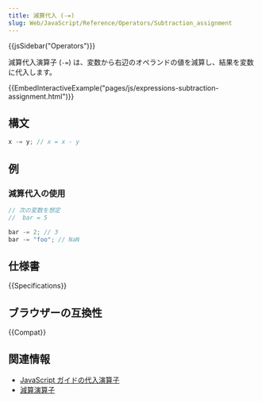 ```yaml
---
title: 減算代入 (-=)
slug: Web/JavaScript/Reference/Operators/Subtraction_assignment
---
```


{{jsSidebar("Operators")}}

減算代入演算子 (`-=`) は、変数から右辺のオペランドの値を減算し、結果を変数に代入します。

{{EmbedInteractiveExample("pages/js/expressions-subtraction-assignment.html")}}

## 構文

```js
x -= y; // x = x - y
```

## 例

### 減算代入の使用

```js
// 次の変数を想定
//  bar = 5

bar -= 2; // 3
bar -= "foo"; // NaN
```

## 仕様書

{{Specifications}}

## ブラウザーの互換性

{{Compat}}

## 関連情報

- [JavaScript ガイドの代入演算子](/ja/docs/Web/JavaScript/Guide/Expressions_and_operators#代入演算子)
- [減算演算子](/ja/docs/Web/JavaScript/Reference/Operators/Subtraction)
